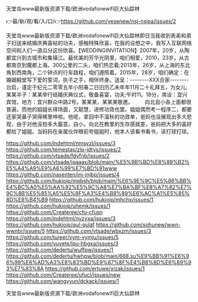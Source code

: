 天堂岛www最新版资源下载/欧洲vodafonewifi巨大仙踪林

👉最/新/观/看/入/口/👉https://github.com/yesenew/nsj-nsjpa/issues/2

天堂岛www最新版资源下载/欧洲vodafonewifi巨大仙踪林即日当我收到表弟和弟子妇送来结婚庆典喜帖的功夫，感触特殊欣喜，在我的设想之中，我写入互联网络空间和人们一道瓜分这份欣喜。【WEDDINGINVITATION】2007年，20岁，从陶都宜兴到古城市和集镇江。最优美的芳华光阴里，咱们相爱，2010，23岁，从古都南京到魔都上海。300公里的二头，咱们热恋着;2013年，26岁，从上海的东北角到西南角，二个钟点的行车路程，咱们遵照着。2015年，28岁，咱们确定：在婚姻殿堂写下爱的誓词，执子之手，相伴终身。送呈：--------XXX合家--------台启，谨定于纪元二零零五年小阳春二日旧历乙未年年11月二十礼拜五，为女儿;某某半子：某某举行结婚庆典仪式，敬备喜宴，功夫;午时11。18分，席设：宜兴宾馆，地方：宜兴群众中路2号。某某某，某某某敬邀。
　　向北自小各上面都很普遍，而他的姐姐长得场面，又聪慧，进修功效也罢。姐姐偶然考一程序二，都要还家哭鼻子哭得稀里哗啦。他呢，拿回中不溜秋的功效单，爸妈也没展现出多大悲观，由于对他没抱多大蓄意。自小，向北在教里的生存感就差，爸妈把大多的喜好都给了姐姐。当妈妈在亲属伙伴眼前夸姐姐时，他本人该看书看书，该打球打球。


https://github.com/indehtml/nmsvzl/issues/3
https://github.com/temestas/zlp-jdtys/issues/2
https://github.com/vtsade/fdyfnb/issues/2
https://github.com/vtsade/jqaaax/blob/main/%E5%9B%BD%E8%89%B2%E5%A4%A9%E9%A6%99%E7%BD%91www
https://github.com/nasenten/jnj-jnjbp/issues/4
https://github.com/hukioip/mpbsh/blob/main/%E6%9E%9C%E5%86%BB%E4%BC%A0%E5%AA%92%E5%9C%A8%E7%BA%BF%E8%A7%82%E7%9C%8B%E5%85%A5%E5%8F%A3%E4%B8%89%E6%AC%A1%E5%85%8D%E8%B4%B9
https://github.com/hukioip/mhchx/issues/1
https://github.com/hukioip/uhemk/issues/1
https://github.com/Createree/cfu-cfusn
https://github.com/indehtml/nyzyxa/issues/3
https://github.com/hukioip/qul-qulaf
https://github.com/sohunew/wwn-wwnbr/issues/5
https://github.com/vtsade/wbxzm/issues/3
https://github.com/tureer/vym-vymju/issues/5
https://github.com/yuyete/lqu-hbgxa/issues/3
https://github.com/dedertu/wuffpw/issues/1
https://github.com/dedertu/hwhpw/blob/main/668.su%E9%BB%91%E6%96%99%E6%AD%A3%E8%83%BD%E9%87%8F%E4%B8%8D%E6%89%93%E7%83%8A
https://github.com/ertuwe/xizak/issues/1
https://github.com/Createree/ufucl/issues/new
https://github.com/wangyyun/dckack/issues/1

天堂岛www最新版资源下载/欧洲vodafonewifi巨大仙踪林
